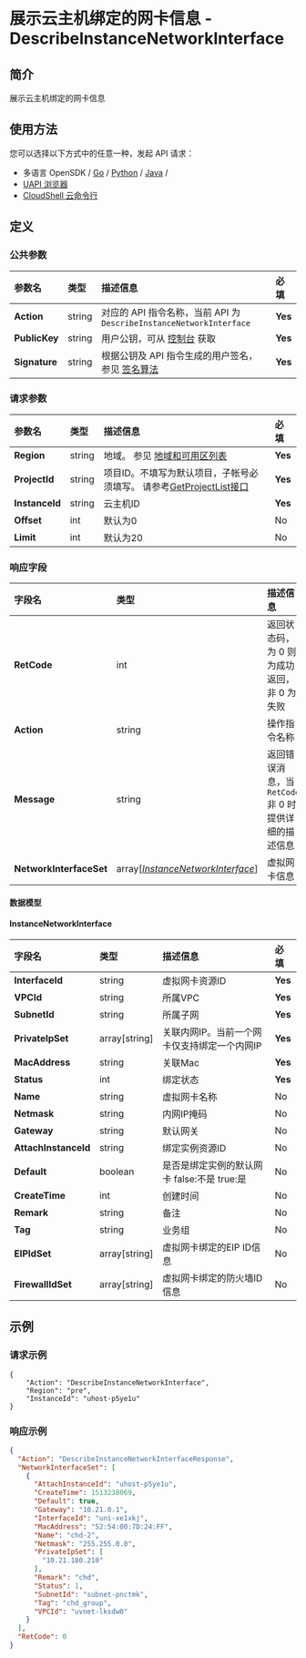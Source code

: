 # 展示云主机绑定的网卡信息 - DescribeInstanceNetworkInterface

## 简介

展示云主机绑定的网卡信息






## 使用方法

您可以选择以下方式中的任意一种，发起 API 请求：
- 多语言 OpenSDK / [Go](https://github.com/ucloud/ucloud-sdk-go) / [Python](https://github.com/ucloud/ucloud-sdk-python3) / [Java](https://github.com/ucloud/ucloud-sdk-java) /
- [UAPI 浏览器](https://console.ucloud.cn/uapi/detail?id=DescribeInstanceNetworkInterface)
- [CloudShell 云命令行](https://shell.ucloud.cn/)


## 定义

### 公共参数

| 参数名 | 类型 | 描述信息 | 必填 |
|:---|:---|:---|:---|
| **Action**     | string  | 对应的 API 指令名称，当前 API 为 `DescribeInstanceNetworkInterface`                        | **Yes** |
| **PublicKey**  | string  | 用户公钥，可从 [控制台](https://console.ucloud.cn/uapi/apikey) 获取                                             | **Yes** |
| **Signature**  | string  | 根据公钥及 API 指令生成的用户签名，参见 [签名算法](api/summary/signature.md)  | **Yes** |

### 请求参数

| 参数名 | 类型 | 描述信息 | 必填 |
|:---|:---|:---|:---|
| **Region** | string | 地域。 参见 [地域和可用区列表](https://docs.ucloud.cn/api/summary/regionlist) |**Yes**|
| **ProjectId** | string | 项目ID。不填写为默认项目，子帐号必须填写。 请参考[GetProjectList接口](https://docs.ucloud.cn/api/summary/get_project_list) |**Yes**|
| **InstanceId** | string | 云主机ID |**Yes**|
| **Offset** | int | 默认为0 |No|
| **Limit** | int | 默认为20 |No|

### 响应字段

| 字段名 | 类型 | 描述信息 | 必填 |
|:---|:---|:---|:---|
| **RetCode** | int | 返回状态码，为 0 则为成功返回，非 0 为失败 |**Yes**|
| **Action** | string | 操作指令名称 |**Yes**|
| **Message** | string | 返回错误消息，当 `RetCode` 非 0 时提供详细的描述信息 |No|
| **NetworkInterfaceSet** | array[[*InstanceNetworkInterface*](#InstanceNetworkInterface)] | 虚拟网卡信息 |**Yes**|

#### 数据模型


#### InstanceNetworkInterface

| 字段名 | 类型 | 描述信息 | 必填 |
|:---|:---|:---|:---|
| **InterfaceId** | string | 虚拟网卡资源ID |**Yes**|
| **VPCId** | string | 所属VPC |**Yes**|
| **SubnetId** | string | 所属子网 |**Yes**|
| **PrivateIpSet** | array[string] | 关联内网IP。当前一个网卡仅支持绑定一个内网IP |**Yes**|
| **MacAddress** | string | 关联Mac |**Yes**|
| **Status** | int | 绑定状态 |**Yes**|
| **Name** | string | 虚拟网卡名称 |No|
| **Netmask** | string | 内网IP掩码 |No|
| **Gateway** | string | 默认网关 |No|
| **AttachInstanceId** | string | 绑定实例资源ID |No|
| **Default** | boolean | 是否是绑定实例的默认网卡 false:不是 true:是 |No|
| **CreateTime** | int | 创建时间 |No|
| **Remark** | string | 备注 |No|
| **Tag** | string | 业务组 |No|
| **EIPIdSet** | array[string] | 虚拟网卡绑定的EIP ID信息 |No|
| **FirewallIdSet** | array[string] | 虚拟网卡绑定的防火墙ID信息 |No|

## 示例

### 请求示例
    
```
{
	"Action": "DescribeInstanceNetworkInterface",
	"Region": "pre",
	"InstanceId": "uhost-p5ye1u"
}
```

### 响应示例
    
```json
{
  "Action": "DescribeInstanceNetworkInterfaceResponse",
  "NetworkInterfaceSet": [
    {
      "AttachInstanceId": "uhost-p5ye1u",
      "CreateTime": 1513238069,
      "Default": true,
      "Gateway": "10.21.0.1",
      "InterfaceId": "uni-xe1xkj",
      "MacAddress": "52:54:00:7D:24:FF",
      "Name": "chd-2",
      "Netmask": "255.255.0.0",
      "PrivateIpSet": [
        "10.21.180.210"
      ],
      "Remark": "chd",
      "Status": 1,
      "SubnetId": "subnet-pnctmk",
      "Tag": "chd_group",
      "VPCId": "uvnet-lksdw0"
    }
  ],
  "RetCode": 0
}
```





